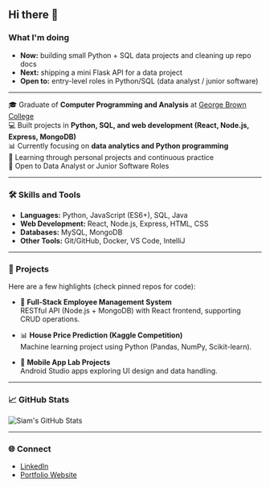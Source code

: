## Hi there 👋

### What I'm doing
- **Now:** building small Python + SQL data projects and cleaning up repo docs
- **Next:** shipping a mini Flask API for a data project
- **Open to:** entry-level roles in Python/SQL (data analyst / junior software)
  
---
🎓 Graduate of **Computer Programming and Analysis** at [George Brown College](https://www.georgebrown.ca/)  
💻 Built projects in **Python, SQL, and web development (React, Node.js, Express, MongoDB)**  
📊 Currently focusing on **data analytics and Python programming**  
🌱 Learning through personal projects and continuous practice  
🚀 Open to Data Analyst or Junior Software Roles

---

### 🛠️ Skills and Tools
- **Languages:** Python, JavaScript (ES6+), SQL, Java  
- **Web Development:** React, Node.js, Express, HTML, CSS  
- **Databases:** MySQL, MongoDB  
- **Other Tools:** Git/GitHub, Docker, VS Code, IntelliJ

---

### 📂 Projects
Here are a few highlights (check pinned repos for code):

- 📝 **Full-Stack Employee Management System**  
  RESTful API (Node.js + MongoDB) with React frontend, supporting CRUD operations.  

- 📊 **House Price Prediction (Kaggle Competition)**  
  Machine learning project using Python (Pandas, NumPy, Scikit-learn).  

- 📱 **Mobile App Lab Projects**  
  Android Studio apps exploring UI design and data handling.  

---

### 📈 GitHub Stats
![Siam's GitHub Stats](https://github-readme-stats.vercel.app/api?username=siam9922&show_icons=true&theme=radical)

---

### 🌐 Connect
- [LinkedIn](https://www.linkedin.com/in/siam-hasan-bb5343377/) 
- [Portfolio Website](#) 

